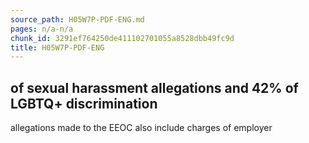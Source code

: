 ```yaml
---
source_path: H05W7P-PDF-ENG.md
pages: n/a-n/a
chunk_id: 3291ef764250de411102701055a8528dbb49fc9d
title: H05W7P-PDF-ENG
---
```

## of sexual harassment allegations and 42% of LGBTQ+ discrimination

allegations made to the EEOC also include charges of employer
